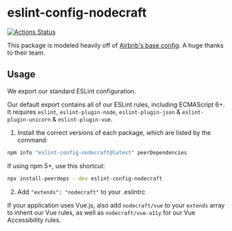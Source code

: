 # eslint-config-nodecraft
[![Actions Status](https://github.com/nodecraft/eslint-config-nodecraft/workflows/Test/badge.svg)](https://github.com/nodecraft/eslint-config-nodecraft/actions)

This package is modeled heavily off of [Airbnb's base config](https://github.com/airbnb/javascript/tree/master/packages/eslint-config-airbnb-base). A huge thanks to their team.

## Usage

We export our standard ESLint configuration.

Our default export contains all of our ESLint rules, including ECMAScript 6+. It requires `eslint`, `eslint-plugin-node`, `eslint-plugin-json` & `eslint-plugin-unicorn` & `eslint-plugin-vue`.

1. Install the correct versions of each package, which are listed by the command:

```sh
npm info "eslint-config-nodecraft@latest" peerDependencies
```

If using npm 5+, use this shortcut:

```sh
npx install-peerdeps --dev eslint-config-nodecraft
```


2. Add `"extends": "nodecraft"` to your .eslintrc

If your application uses Vue.js, also add `nodecraft/vue` to your `extends` array to inherit our Vue rules, as well as `nodecraft/vue-a11y` for our Vue Accessibility rules.